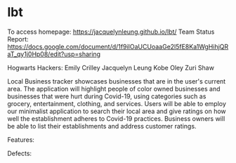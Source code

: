 # lbt
To access homepage: https://jacquelynleung.github.io/lbt/
Team Status Report: https://docs.google.com/document/d/1f9iIOaUCUoaaGe2l5fE8Ka1WgHihjQRaT_qy1j0Hp08/edit?usp=sharing

Hogwarts Hackers: Emily Crilley Jacquelyn Leung Kobe Oley Zuri Shaw

Local Business tracker showcases businesses that are in the user's current area. The application will highlight people of color owned businesses and businesses that were hurt during Covid-19, using categories such as grocery, entertainment, clothing, and services. Users will be able to employ our minimalist application to search their local area and give ratings on how well the establishment adheres to Covid-19 practices. Business owners will be able to list their establishments and address customer ratings.

Features:


Defects:
